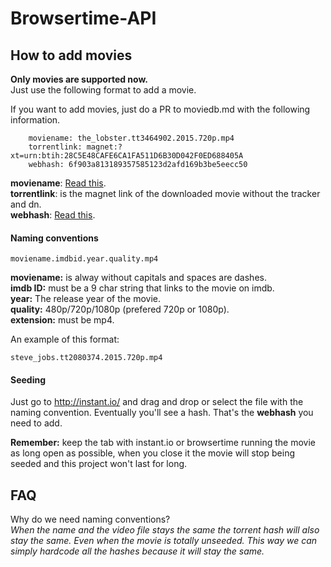 # Browsertime-API

## How to add movies
**Only movies are supported now.**  
Just use the following format to add a movie.  

If you want to add movies, just do a PR to moviedb.md with the following information.
```
    moviename: the_lobster.tt3464902.2015.720p.mp4
    torrentlink: magnet:?xt=urn:btih:28C5E48CAFE6CA1FA511D6B30D042F0ED688405A
    webhash: 6f903a813189357585123d2afd169b3be5eecc50
```
**moviename**: <a href="#naming-conventions">Read this</a>.  
**torrentlink**: is the magnet link of the downloaded movie without the tracker and dn.  
**webhash**: <a href="#seeding">Read this</a>.  


#### Naming conventions
```
moviename.imdbid.year.quality.mp4
```
**moviename:** is alway without capitals and spaces are dashes.  
**imdb ID:** must be a 9 char string that links to the movie on imdb.  
**year:** The release year of the movie.  
**quality:** 480p/720p/1080p (prefered 720p or 1080p).  
**extension:** must be mp4. 

An example of this format:
```
steve_jobs.tt2080374.2015.720p.mp4
```
  
  
#### Seeding
Just go to http://instant.io/ and drag and drop or select the file with the naming convention. Eventually you'll see a hash. That's the **webhash** you need to add.  

**Remember:** keep the tab with instant.io or browsertime running the movie as long open as possible, when you close it the movie will stop being seeded and this project won't last for long.

## FAQ
Why do we need naming conventions?  
*When the name and the video file stays the same the torrent hash will also stay the same. Even when the movie is totally unseeded. This way we can simply hardcode all the hashes because it will stay the same.*
